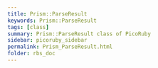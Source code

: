 ```yaml
---
title: Prism::ParseResult
keywords: Prism::ParseResult
tags: [class]
summary: Prism::ParseResult class of PicoRuby
sidebar: picoruby_sidebar
permalink: Prism_ParseResult.html
folder: rbs_doc
---
```

